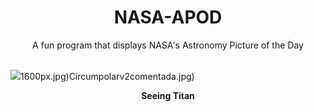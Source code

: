 <div align="center">
  <h1>
    NASA-APOD
  </h1>
</div>
  
<div align="center">
  A fun program that displays NASA's Astronomy Picture of the Day
</div>

<br>

![](https://apod.nasa.gov/apod/image/2303/PIA21923_fig1SeeingTitan2400.jpg)1600px.jpg)Circumpolarv2comentada.jpg)

<p align = "center">
  <b>Seeing Titan</b>
</p>
